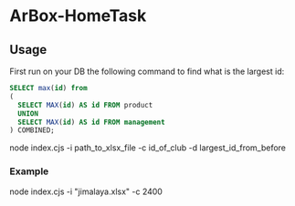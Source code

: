 # ArBox-HomeTask

## Usage
First run on your DB the following command to find what is the largest id:

```sql
SELECT max(id) from 
( 
  SELECT MAX(id) AS id FROM product
  UNION 
  SELECT MAX(id) AS id FROM management
) COMBINED;
```
node index.cjs -i path_to_xlsx_file -c id_of_club -d largest_id_from_before

### Example
node index.cjs -i "jimalaya.xlsx" -c 2400
